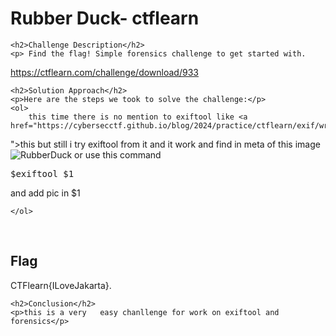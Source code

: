 <title>Rubber Duck- ctflearn</title>

<!DOCTYPE html>
<html>

<body>
    <h1>Rubber Duck- ctflearn</h1>

    <h2>Challenge Description</h2>
    <p> Find the flag! Simple forensics challenge to get started with.
https://ctflearn.com/challenge/download/933

 
</p>
 
    <h2>Solution Approach</h2>
    <p>Here are the steps we took to solve the challenge:</p>
    <ol>
        this time there is no mention to exiftool like <a href="https://cybersecctf.github.io/blog/2024/practice/ctflearn/exif/writeup1.md 
">this</a> but still i try exiftool from it and it work and find in meta
of this image
 <img src=" https://cybersecctf.github.io/blog/2024/practice/ctflearn/RubberDuck/RubberDuck.jpg" alt="RubberDuck" class="inline"/>
or use  this command 
<pre>$exiftool $1</pre>and add pic in $1
       
    
    </ol>
<br>
    <h2>Flag</h2>
    <p class="flag">CTFlearn{ILoveJakarta}.
</p>

    <h2>Conclusion</h2>
    <p>this is a very   easy chanllenge for work on exiftool and forensics</p>
</body>
</html>



